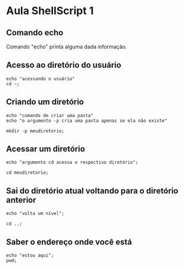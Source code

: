 # Aula ShellScript 1

## Comando echo

Comando "echo" printa alguma dada informação.

## Acesso ao diretório do usuário

```
echo "acessando o usuário"
cd ~;
```


## Criando um diretório

```
echo "comando de criar uma pasta"
echo "o argumento -p cria uma pasta apenas se ela não existe"

mkdir -p meudiretorio;

```

## Acessar um diretório

```
echo "argumento cd acessa o respectivo diretório";

cd meudiretorio;
```

## Sai do diretório atual voltando para o diretório anterior

```
echo "volta um nível";

cd ..;
```

## Saber o endereço onde você está

```
echo "estou aqui";
pwd;

```
